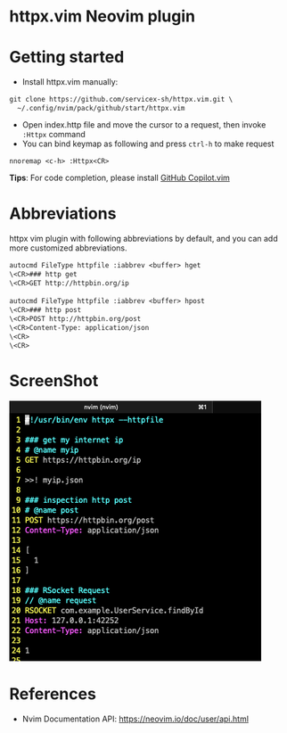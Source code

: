httpx.vim Neovim plugin
====================

# Getting started

* Install httpx.vim manually: 

```
git clone https://github.com/servicex-sh/httpx.vim.git \
  ~/.config/nvim/pack/github/start/httpx.vim
```

* Open index.http file and move the cursor to a request, then invoke `:Httpx` command
* You can bind keymap as following and press `ctrl-h` to make request

```
nnoremap <c-h> :Httpx<CR>
```

**Tips**: For code completion, please install [GitHub Copilot.vim](https://github.com/github/copilot.vim)

# Abbreviations

httpx vim plugin with following abbreviations by default, and you can add more customized abbreviations. 

```vim
autocmd FileType httpfile :iabbrev <buffer> hget 
\<CR>### http get
\<CR>GET http://httpbin.org/ip

autocmd FileType httpfile :iabbrev <buffer> hpost 
\<CR>### http post
\<CR>POST http://httpbin.org/post
\<CR>Content-Type: application/json
\<CR>
\<CR>
```

# ScreenShot

![httpx Neovim](./doc/screen-shot.png)

# References

* Nvim Documentation API: https://neovim.io/doc/user/api.html
